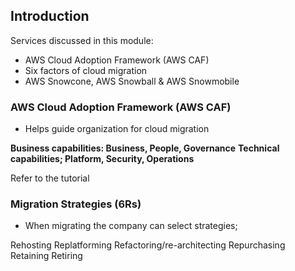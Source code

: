 ## Introduction

Services discussed in this module:
- AWS Cloud Adoption Framework (AWS CAF)
- Six factors of cloud migration
- AWS Snowcone, AWS Snowball & AWS Snowmobile

### AWS Cloud Adoption Framework (AWS CAF)

- Helps guide organization for cloud migration

**Business capabilities: Business, People, Governance**
**Technical capabilities; Platform, Security, Operations**

Refer to the tutorial
### Migration Strategies (6Rs)

- When migrating the company can select strategies;

Rehosting
Replatforming
Refactoring/re-architecting
Repurchasing
Retaining
Retiring

